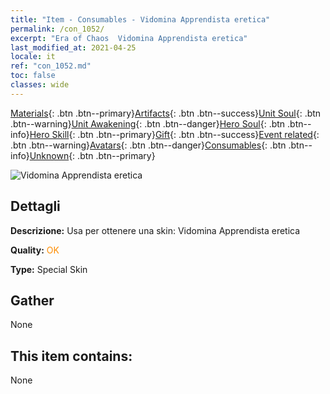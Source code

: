 ```yaml
---
title: "Item - Consumables - Vidomina Apprendista eretica"
permalink: /con_1052/
excerpt: "Era of Chaos  Vidomina Apprendista eretica"
last_modified_at: 2021-04-25
locale: it
ref: "con_1052.md"
toc: false
classes: wide
---
```

 [Materials](/ItemsIT/){: .btn .btn--primary}[Artifacts](/ItemsIT/Artifacts/){: .btn .btn--success}[Unit Soul](/ItemsIT/UnitSoul/){: .btn .btn--warning}[Unit Awakening](/ItemsIT/UnitAwakening/){: .btn .btn--danger}[Hero Soul](/ItemsIT/HeroSoul/){: .btn .btn--info}[Hero Skill](/ItemsIT/HeroSkill/){: .btn .btn--primary}[Gift](/ItemsIT/Gift/){: .btn .btn--success}[Event related](/ItemsIT/Events/){: .btn .btn--warning}[Avatars](/ItemsIT/Avatars/){: .btn .btn--danger}[Consumables](/ItemsIT/Consumables/){: .btn .btn--info}[Unknown](/ItemsIT/Unknown/){: .btn .btn--primary}

 ![Vidomina Apprendista eretica](/images/h/h_Vidomina3.jpg)

## Dettagli
 **Descrizione:** Usa per ottenere una skin: Vidomina Apprendista eretica

 **Quality:** <span style="color: #FF8C00">OK</span>

 **Type:** Special Skin

## Gather

  None

## This item contains:

  None

